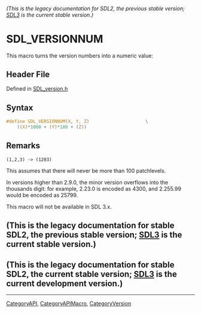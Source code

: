 ###### (This is the legacy documentation for SDL2, the previous stable version; [SDL3](https://wiki.libsdl.org/SDL3/) is the current stable version.)
# SDL_VERSIONNUM

This macro turns the version numbers into a numeric value:

## Header File

Defined in [SDL_version.h](https://github.com/libsdl-org/SDL/blob/SDL2/include/SDL_version.h)

## Syntax

```c
#define SDL_VERSIONNUM(X, Y, Z)                     \
    ((X)*1000 + (Y)*100 + (Z))
```

## Remarks

```
(1,2,3) -> (1203)
```

This assumes that there will never be more than 100 patchlevels.

In versions higher than 2.9.0, the minor version overflows into the
thousands digit: for example, 2.23.0 is encoded as 4300, and 2.255.99 would
be encoded as 25799.

This macro will not be available in SDL 3.x.

## (This is the legacy documentation for stable SDL2, the previous stable version; [SDL3](https://wiki.libsdl.org/SDL3/) is the current stable version.)



## (This is the legacy documentation for stable SDL2, the current stable version; [SDL3](https://wiki.libsdl.org/SDL3/) is the current development version.)



----
[CategoryAPI](CategoryAPI), [CategoryAPIMacro](CategoryAPIMacro), [CategoryVersion](CategoryVersion)

